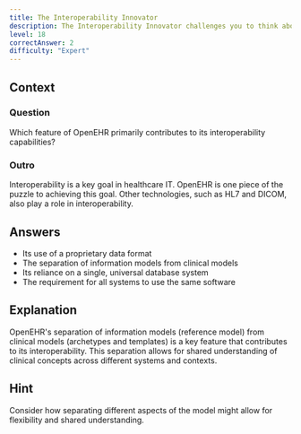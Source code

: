 ```yaml
---
title: The Interoperability Innovator
description: The Interoperability Innovator challenges you to think about how OpenEHR facilitates data exchange between different systems!
level: 18
correctAnswer: 2
difficulty: "Expert"
---
```


## Context

### Question

Which feature of OpenEHR primarily contributes to its interoperability capabilities?

### Outro

Interoperability is a key goal in healthcare IT. OpenEHR is one piece of the puzzle to achieving this goal. Other technologies, such as HL7 and DICOM, also play a role in interoperability.

## Answers

- Its use of a proprietary data format
- The separation of information models from clinical models
- Its reliance on a single, universal database system
- The requirement for all systems to use the same software

## Explanation

OpenEHR's separation of information models (reference model) from clinical models (archetypes and templates) is a key feature that contributes to its interoperability. This separation allows for shared understanding of clinical concepts across different systems and contexts.

## Hint

Consider how separating different aspects of the model might allow for flexibility and shared understanding.

